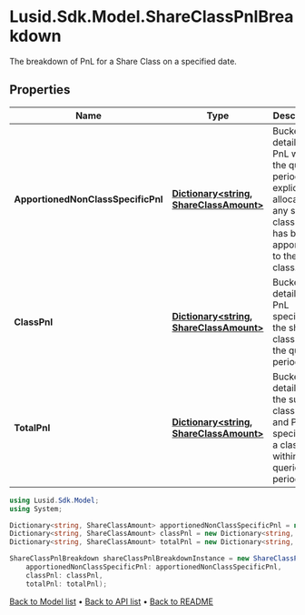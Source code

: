 # Lusid.Sdk.Model.ShareClassPnlBreakdown
The breakdown of PnL for a Share Class on a specified date.

## Properties

Name | Type | Description | Notes
------------ | ------------- | ------------- | -------------
**ApportionedNonClassSpecificPnl** | [**Dictionary&lt;string, ShareClassAmount&gt;**](ShareClassAmount.md) | Bucket of detail for PnL within the queried period not explicitly allocated to any share class but has been apportioned to the share class. | 
**ClassPnl** | [**Dictionary&lt;string, ShareClassAmount&gt;**](ShareClassAmount.md) | Bucket of detail for PnL specific to the share class within the queried period. | 
**TotalPnl** | [**Dictionary&lt;string, ShareClassAmount&gt;**](ShareClassAmount.md) | Bucket of detail for the sum of class PnL and PnL not specific to a class within the queried period. | 

```csharp
using Lusid.Sdk.Model;
using System;

Dictionary<string, ShareClassAmount> apportionedNonClassSpecificPnl = new Dictionary<string, ShareClassAmount>();
Dictionary<string, ShareClassAmount> classPnl = new Dictionary<string, ShareClassAmount>();
Dictionary<string, ShareClassAmount> totalPnl = new Dictionary<string, ShareClassAmount>();

ShareClassPnlBreakdown shareClassPnlBreakdownInstance = new ShareClassPnlBreakdown(
    apportionedNonClassSpecificPnl: apportionedNonClassSpecificPnl,
    classPnl: classPnl,
    totalPnl: totalPnl);
```

[Back to Model list](../README.md#documentation-for-models) &#8226; [Back to API list](../README.md#documentation-for-api-endpoints) &#8226; [Back to README](../README.md)
